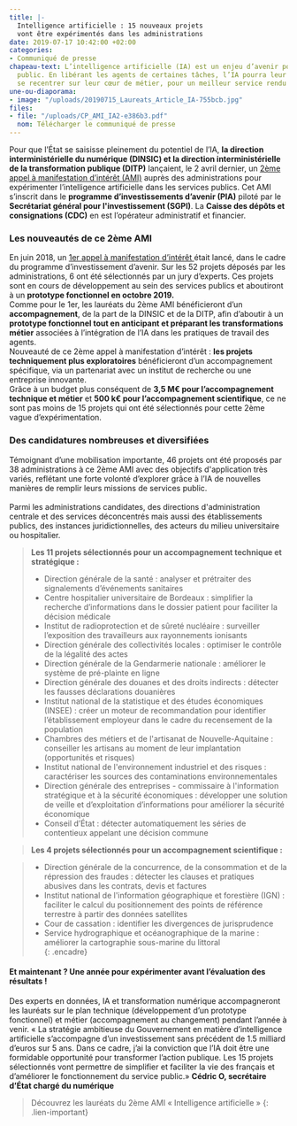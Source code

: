 ```yaml
---
title: |-
  Intelligence artificielle : 15 nouveaux projets
  vont être expérimentés dans les administrations
date: 2019-07-17 10:42:00 +02:00
categories:
- Communiqué de presse
chapeau-text: L’intelligence artificielle (IA) est un enjeu d’avenir pour le service
  public. En libérant les agents de certaines tâches, l’IA pourra leur permettre de
  se recentrer sur leur cœur de métier, pour un meilleur service rendu aux usagers.
une-ou-diaporama:
- image: "/uploads/20190715_Laureats_Article_IA-755bcb.jpg"
files:
- file: "/uploads/CP_AMI_IA2-e386b3.pdf"
  nom: Télécharger le communiqué de presse
---
```


Pour que l’État se saisisse pleinement du potentiel de l’IA, **la direction interministérielle du numérique (DINSIC) et la direction interministérielle de la transformation publique (DITP)** lançaient, le 2 avril dernier, un [2ème appel à manifestation d’intérêt (AMI)](https://www.numerique.gouv.fr/actualites/saison-2-intelligence-artificielle-administrations-proposez-vos-projets-experimentations/) auprès des administrations pour expérimenter l’intelligence artificielle dans les services publics. Cet AMI s’inscrit dans le **programme d’investissements d’avenir (PIA)** piloté par le  **Secrétariat général pour l'investissement (SGPI)**. La **Caisse des dépôts et consignations (CDC)** en est l’opérateur administratif et financier. 

### Les nouveautés de ce 2ème AMI

En juin 2018, un [1er appel à manifestation d’intérêt ](https://www.modernisation.gouv.fr/sites/default/files/fichiers-attaches/207_-_dossier_de_presse_-_ami_ia.pdf)était lancé, dans le cadre du programme d’investissement d’avenir. Sur les 52 projets déposés par les administrations, 6 ont été sélectionnés par un jury d’experts. Ces projets sont en cours de développement au sein des services publics et aboutiront à un **prototype fonctionnel en octobre 2019.**
<br>
Comme pour le 1er, les lauréats du 2ème AMI bénéficieront d’un **accompagnement**, de la part de la DINSIC et de la DITP, afin d’aboutir à un **prototype fonctionnel tout en anticipant et préparant les transformations métier** associées à l’intégration de l’IA dans les pratiques de travail des agents.
<br>
Nouveauté de ce 2ème appel à manifestation d’intérêt : **les projets techniquement plus exploratoires** bénéficieront d’un accompagnement spécifique, via un partenariat avec un institut de recherche ou une entreprise innovante.
<br>
Grâce à un budget plus conséquent de **3,5 M€ pour l’accompagnement technique et métier** et **500 k€ pour l’accompagnement scientifique**, ce ne sont pas moins de 15 projets qui ont été sélectionnés pour cette 2ème vague d’expérimentation.

### Des candidatures nombreuses et diversifiées
Témoignant d’une mobilisation importante, 46 projets ont été proposés par 38 administrations à ce 2ème AMI avec des objectifs d'application très variés, reflétant une forte volonté d’explorer grâce à l’IA de nouvelles manières de remplir leurs missions de services public.  
<br>
Parmi les administrations candidates, des directions d'administration centrale et des services déconcentrés mais aussi des établissements publics, des instances juridictionnelles, des acteurs du milieu universitaire ou hospitalier.


> **Les 11 projets sélectionnés pour un accompagnement technique et stratégique :** 
>
>* Direction générale de la santé : analyser et prétraiter des signalements d’événements sanitaires
>* Centre hospitalier universitaire de Bordeaux : simplifier la recherche d’informations dans le dossier patient pour faciliter la décision médicale
>* Institut de radioprotection et de sûreté nucléaire : surveiller l’exposition des travailleurs aux rayonnements ionisants
>* Direction générale des collectivités locales : optimiser le contrôle de la légalité des actes
>* Direction générale de la Gendarmerie nationale : améliorer le système de pré-plainte en ligne 
>* Direction générale des douanes et des droits indirects : détecter les fausses déclarations douanières
>* Institut national de la statistique et des études économiques (INSEE) : créer un moteur de recommandation pour identifier l’établissement employeur dans le cadre du recensement de la population
>* Chambres des métiers et de l'artisanat de Nouvelle-Aquitaine : conseiller les artisans au moment de leur implantation (opportunités et risques)
>* Institut national de l'environnement industriel et des risques : 
caractériser les sources des contaminations environnementales
>* Direction générale des entreprises - commissaire à l'information stratégique et à la sécurité économiques : développer une solution de veille et d’exploitation d’informations pour améliorer la sécurité économique
>* Conseil d’État : détecter automatiquement les séries de contentieux appelant une décision commune  

>**Les 4 projets sélectionnés pour un accompagnement scientifique :** 

>* Direction générale de la concurrence, de la consommation et de la répression des fraudes : détecter les clauses et pratiques abusives dans les contrats, devis et factures
>* Institut national de l'information géographique et forestière (IGN) : faciliter le calcul du positionnement des points de référence terrestre à partir des données satellites  
>* Cour de cassation : identifier les divergences de jurisprudence
>* Service hydrographique et océanographique de la marine : améliorer la cartographie sous-marine du littoral  
{: .encadre}

#### Et maintenant ? Une année pour expérimenter avant l’évaluation des résultats !

Des experts en données, IA et transformation numérique accompagneront les lauréats sur le plan technique (développement d’un prototype fonctionnel) et métier (accompagnement au changement) pendant l’année à venir.
« La stratégie ambitieuse du Gouvernement en matière d’intelligence artificielle s’accompagne d’un investissement sans précédent de 1.5 milliard d’euros sur 5 ans. Dans ce cadre, j’ai la conviction que l’IA doit être une formidable opportunité pour transformer l’action publique. Les 15 projets sélectionnés vont permettre de simplifier et faciliter la vie des français et d’améliorer le fonctionnement du service public.» 
**Cédric O, secrétaire d’État chargé du numérique**

> Découvrez les lauréats du 2ème AMI « Intelligence artificielle »
{: .lien-important}



